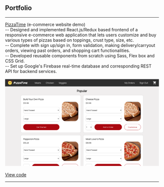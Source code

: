 ## Portfolio

---

[PizzaTime](/pizza-me) (e-commerce website demo)
<br/>
-- Designed and implemented React.js/Redux based frontend of a responsive e-commerce web application that lets users customize and buy various types of pizzas based on toppings, crust type, size, etc.
<br/>
-- Complete with sign up/sign in, form validation, making delivery/carryout orders, viewing past orders, and shopping cart functionalities.
<br/>
-- Developed reusable components from scratch using Sass, Flex box and CSS Grid. 
<br/>
-- Set up Google's Firebase real-time database and corresponding REST API for backend services.
<br/><br/>
<a href="https://vshyam121.github.io/pizza-time"><img src="images/PizzaTime.png?raw=true"/></a>
<br/><br/>
<a href="https://github.com/vshyam121/pizza-time">View code</a>

---

